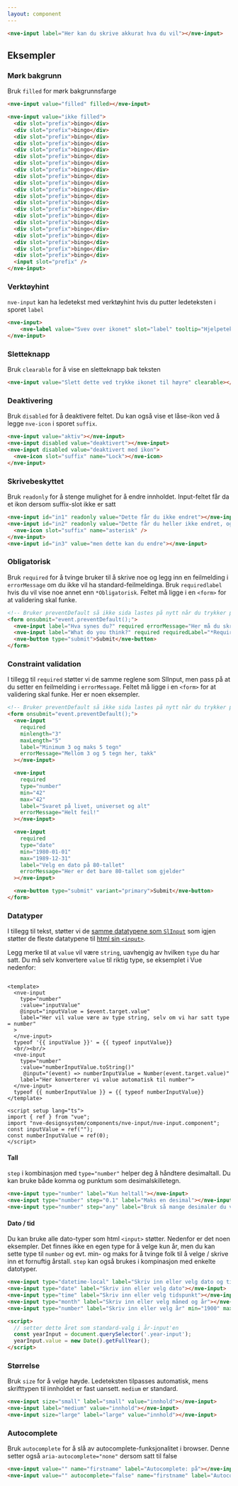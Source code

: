 ```yaml
---
layout: component
---
```


<CodeExamplePreview arrangeComponentsVertically>

```html
<nve-input label="Her kan du skrive akkurat hva du vil"></nve-input>
```

</CodeExamplePreview>

## Eksempler

### Mørk bakgrunn

Bruk `filled` for mørk bakgrunnsfarge

<CodeExamplePreview>

```html
<nve-input value="filled" filled></nve-input>

<nve-input value="ikke filled">
  <div slot="prefix">bingo</div>
  <div slot="prefix">bingo</div>
  <div slot="prefix">bingo</div>
  <div slot="prefix">bingo</div>
  <div slot="prefix">bingo</div>
  <div slot="prefix">bingo</div>
  <div slot="prefix">bingo</div>
  <div slot="prefix">bingo</div>
  <div slot="prefix">bingo</div>
  <div slot="prefix">bingo</div>
  <div slot="prefix">bingo</div>
  <div slot="prefix">bingo</div>
  <div slot="prefix">bingo</div>
  <div slot="prefix">bingo</div>
  <div slot="prefix">bingo</div>
  <div slot="prefix">bingo</div>
  <div slot="prefix">bingo</div>
  <div slot="prefix">bingo</div>
  <div slot="prefix">bingo</div>
  <div slot="prefix">bingo</div>
  <div slot="prefix">bingo</div>
  <input slot="prefix" />
</nve-input>
```

</CodeExamplePreview>

### Verktøyhint

`nve-input` kan ha ledetekst med verktøyhint hvis du putter ledeteksten i sporet `label`

<CodeExamplePreview arrangeComponentsVertically>

```html
<nve-input>
    <nve-label value="Svev over ikonet" slot="label" tooltip="Hjelpetekst"><nve-label>
</nve-input>
```

</CodeExamplePreview>

### Sletteknapp

Bruk `clearable` for å vise en sletteknapp bak teksten

<CodeExamplePreview arrangeComponentsVertically>

```html
<nve-input value="Slett dette ved trykke ikonet til høyre" clearable></nve-input>
```

</CodeExamplePreview>

### Deaktivering

Bruk `disabled` for å deaktivere feltet.
Du kan også vise et låse-ikon ved å legge `nve-icon` i sporet `suffix`.

<CodeExamplePreview>

```html
<nve-input value="aktiv"></nve-input>
<nve-input disabled value="deaktivert"></nve-input>
<nve-input disabled value="deaktivert med ikon">
  <nve-icon slot="suffix" name="Lock"></nve-icon>
</nve-input>
```

</CodeExamplePreview>

### Skrivebeskyttet

Bruk `readonly` for å stenge mulighet for å endre innholdet. Input-feltet får da et ikon dersom suffix-slot ikke er satt

<CodeExamplePreview>

```html
<nve-input id="in1" readonly value="Dette får du ikke endret"></nve-input>
<nve-input id="in2" readonly value="Dette får du heller ikke endret, og vi har lagt på et ikon spesifikt her">
  <nve-icon slot="suffix" name="asterisk" />
</nve-input>
<nve-input id="in3" value="men dette kan du endre"></nve-input>
```

</CodeExamplePreview>

### Obligatorisk

Bruk `required` for å tvinge bruker til å skrive noe og legg inn en feilmelding i `errorMessage` om du ikke vil ha standard-feilmeldinga.
Bruk `requiredlabel` hvis du vil vise noe annet enn `*Obligatorisk`. Feltet må ligge i en `<form>` for at validering skal funke.

<CodeExamplePreview arrangeComponentsVertically>

```html
<!-- Bruker preventDefault så ikke sida lastes på nytt når du trykker på knappen -->
<form onsubmit="event.preventDefault();">
  <nve-input label="Hva synes du?" required errorMessage="Her må du skrive noe"></nve-input>
  <nve-input label="What do you think?" required requiredLabel="*Required" errorMessage="Please answer"></nve-input>
  <nve-button type="submit">Submit</nve-button>
</form>
```

</CodeExamplePreview>

### Constraint validation

I tillegg til `required` støtter vi de samme reglene som SlInput, men pass på at du setter en feilmelding i `errorMessage`.
Feltet må ligge i en `<form>` for at validering skal funke.
Her er noen eksempler.

<CodeExamplePreview arrangeComponentsVertically>

```html
<!-- Bruker preventDefault så ikke sida lastes på nytt når du trykker på knappen -->
<form onsubmit="event.preventDefault();">
  <nve-input
    required
    minlength="3"
    maxLength="5"
    label="Minimum 3 og maks 5 tegn"
    errorMessage="Mellom 3 og 5 tegn her, takk"
  ></nve-input>

  <nve-input
    required
    type="number"
    min="42"
    max="42"
    label="Svaret på livet, universet og alt"
    errorMessage="Helt feil!"
  ></nve-input>

  <nve-input
    required
    type="date"
    min="1980-01-01"
    max="1989-12-31"
    label="Velg en dato på 80-tallet"
    errorMessage="Her er det bare 80-tallet som gjelder"
  ></nve-input>

  <nve-button type="submit" variant="primary">Submit</nve-button>
</form>
```

</CodeExamplePreview>

### Datatyper

I tillegg til tekst, støtter vi de <a href="https://shoelace.style/components/input#input-types" target="\_blank">samme datatypene som `SlInput`</a> som igjen støtter de fleste datatypene til <a href="https://developer.mozilla.org/en-US/docs/Web/HTML/Element/input#input_types" target="\_blank">html sin `<input>`</a>.

Legg merke til at `value` vil være `string`, uavhengig av hvilken `type` du har satt.
Du må selv konvertere `value` til riktig type, se eksemplet i Vue nedenfor:

<SandboxPreview>

```

<template>
  <nve-input
    type="number"
    :value="inputValue"
    @input="inputValue = $event.target.value"
    label="Her vil value være av type string, selv om vi har satt type = number"
  >
  </nve-input>
  typeof '{{ inputValue }}' = {{ typeof inputValue}}
  <br/><br/>
  <nve-input
    type="number"
    :value="numberInputValue.toString()"
     @input="(event) => numberInputValue = Number(event.target.value)"
    label="Her konverterer vi value automatisk til number">
  </nve-input>
  typeof {{ numberInputValue }} = {{ typeof numberInputValue}}
</template>

<script setup lang="ts">
import { ref } from "vue";
import "nve-designsystem/components/nve-input/nve-input.component";
const inputValue = ref("");
const numberInputValue = ref(0);
</script>

```

</SandboxPreview>

#### Tall

`step` i kombinasjon med `type="number"` helper deg å håndtere desimaltall. Du kan bruke både komma og punktum som desimalskilletegn.

<CodeExamplePreview>

```html
<nve-input type="number" label="Kun heltall"></nve-input>
<nve-input type="number" step="0.1" label="Maks en desimal"></nve-input>
<nve-input type="number" step="any" label="Bruk så mange desimaler du vil"></nve-input>
```

</CodeExamplePreview>

#### Dato / tid

Du kan bruke alle dato-typer som html `<input>` støtter. Nedenfor er det noen eksempler.
Det finnes ikke en egen type for å velge kun år, men du kan sette type til `number` og evt. min- og maks for å tvinge folk til å velge / skrive inn et fornuftig årstall.
`step` kan også brukes i kompinasjon med enkelte datotyper.

<CodeExamplePreview>

```html
<nve-input type="datetime-local" label="Skriv inn eller velg dato og tidspunkt"></nve-input>
<nve-input type="date" label="Skriv inn eller velg dato"></nve-input>
<nve-input type="time" label="Skriv inn eller velg tidspunkt"></nve-input>
<nve-input type="month" label="Skriv inn eller velg måned og år"></nve-input>
<nve-input type="number" label="Skriv inn eller velg år" min="1900" max="2100" class="year-input"> </nve-input>

<script>
  // setter dette året som standard-valg i år-input'en
  const yearInput = document.querySelector('.year-input');
  yearInput.value = new Date().getFullYear();
</script>
```

</CodeExamplePreview>

### Størrelse

Bruk `size` for å velge høyde. Ledeteksten tilpasses automatisk, mens skrifttypen til innholdet er fast uansett. `medium` er standard.

<CodeExamplePreview>

```html
<nve-input size="small" label="small" value="innhold"></nve-input>
<nve-input label="medium" value="innhold"></nve-input>
<nve-input size="large" label="large" value="innhold"></nve-input>
```

</CodeExamplePreview>

### Autocomplete

Bruk `autocomplete` for å slå av autocomplete-funksjonalitet i browser. Denne setter også `aria-autocomplete="none"` dersom satt til false

<CodeExamplePreview>

```html
<nve-input value="" name="firstname" label="Autocomplete: på"></nve-input>
<nve-input value="" autocomplete="false" name="firstname" label="Autocomplete: av"></nve-input>
```

</CodeExamplePreview>
